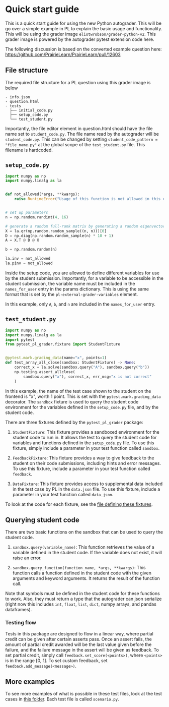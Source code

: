 # Quick start guide

This is a quick start guide for using the new Python autograder. This will be
go over a simple example in PL to explain the basic usage and functionality. This
will be using the grader image `eliotwrobson/grader-python-v2`. This grader image
is powered by the autograder pytest extension code here.

The following discussion is based on the converted example question here:
https://github.com/PrairieLearn/PrairieLearn/pull/12603

## File structure

The required file structure for a PL question using this grader image is below

```
- info.json
- question.html
- tests
  ├── initial_code.py
  ├── setup_code.py
  └── test_student.py
```

Importantly, the file editor element in question.html should have the file name set to
`student_code.py`. The file name read by the autograder will be `student_code.py`. This
can be changed by setting `student_code_pattern = "file_name.py"` at the global scope of
the `test_student.py` file. This filename is hardcoded.

## `setup_code.py`

```python
import numpy as np
import numpy.linalg as la


def not_allowed(*args, **kwargs):
    raise RuntimeError("Usage of this function is not allowed in this question.")


# set up parameters
n = np.random.randint(4, 16)

# generate a random full-rank matrix by generating a random eigenvector basis and nonzero eigenvalues
X = la.qr(np.random.random_sample((n, n)))[0]
D = np.diag(np.random.random_sample(n) * 10 + 1)
A = X.T @ D @ X

b = np.random.random(n)

la.inv = not_allowed
la.pinv = not_allowed
```

Inside the setup code, you are allowed to define different variables for use by the student
submission. Importantly, for a variable to be accessible in the student submission, the variable name must be included in the `names_for_user` entry in the params dictionary. This
is using the same format that is set by the `pl-external-grader-variables` element.

In this example, only `A`, `b`, and `n` are included in the `names_for_user` entry.

## `test_student.py`

```python
import numpy as np
import numpy.linalg as la
import pytest
from pytest_pl_grader.fixture import StudentFixture


@pytest.mark.grading_data(name="x", points=1)
def test_array_all_close(sandbox: StudentFixture) -> None:
    correct_x = la.solve(sandbox.query("A"), sandbox.query("b"))
    np.testing.assert_allclose(
        sandbox.query("x"), correct_x, err_msg="x is not correct"
    )
```

In this example, the name of the test case shown to the student on the frontend is
"x", worth 1 point. This is set with the `pytest.mark.grading_data` decorator. The
`sandbox` fixture is used to query the student code environment for the variables
defined in the `setup_code.py` file, and by the student code.

There are three fixtures defined by the `pytest_pl_grader` package:

1. `StudentFixture`: This fixture provides a sandboxed environment for the student code to run in. It allows the test to query the student code for variables and functions defined in the `setup_code.py` file. To use this fixture, simply include a parameter in your test function called `sandbox`.

2. `FeedbackFixture`: This fixture provides a way to give feedback to the student on their code submissions, including hints and error messages. To use this fixture, include a parameter in your test function called `feedback`.

3. `DataFixture`: This fixture provides access to supplemental data included in the test case by PL in the `data.json` file. To use this fixture, include a parameter in your test function called `data_json`.

To look at the code for each fixture, see the [file defining these fixtures](https://github.com/eliotwrobson/pl-python-autograder-v2/blob/main/src/pytest_pl_grader/fixture.py).

## Querying student code

There are two basic functions on the sandbox that can be used to query the student code.

1. `sandbox.query(variable_name)`: This function retrieves the value of a variable defined in the student code. If the variable does not exist, it will raise an error.

2. `sandbox.query_function(function_name, *args, **kwargs)`: This function calls a function defined in the student code with the given arguments and keyword arguments. It returns the result of the function call.

Note that symbols must be defined in the student code for these functions to work. Also,
they must return a type that the autograder can json serialize (right now this includes `int`, `float`, `list`, `dict`, numpy arrays, and pandas dataframes).

### Testing flow

Tests in this package are designed to flow in a linear way, where partial credit can be
given after certain asserts pass. Once an assert fails, the amount of partial credit awarded
will be the last value given before the failure, and the failure message in the assert will
be given as feedback. To set partial credit, simply call `feedback.set_score(<points>)`, where
`<points>` is in the range [0, 1]. To set custom feedback, set `feedback.add_message(<message>)`.

## More examples

To see more examples of what is possible in these test files, look at the test cases in
[this folder](https://github.com/eliotwrobson/pl-python-autograder-v2/tree/main/tests/scenario_root). Each test file is called `scenario.py`.
